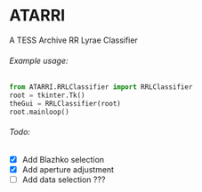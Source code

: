 # ATARRI
A TESS Archive RR Lyrae Classifier

###### Example usage:
```python
from ATARRI.RRLClassifier import RRLClassifier
root = tkinter.Tk()
theGui = RRLClassifier(root)
root.mainloop()
```

###### Todo:
- [x] Add Blazhko selection
- [x] Add aperture adjustment
- [ ] Add data selection ???
